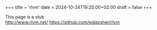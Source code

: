 +++
title = 'rlvm'
date = 2024-10-24T19:25:00+02:00
draft = false
+++

This page is a stub\
http://www.rlvm.net/
https://github.com/eglaysher/rlvm


